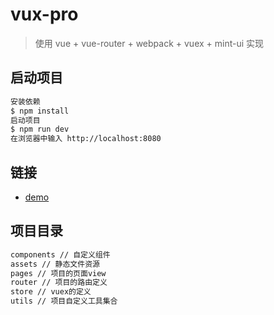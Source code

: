 # vux-pro

> 使用 vue + vue-router + webpack + vuex + mint-ui 实现

## 启动项目

```sh
安装依赖
$ npm install
启动项目
$ npm run dev
在浏览器中输入 http://localhost:8080
```
## 链接
* [demo](https://main.hzleshare.net/mobile/index.html#/)

## 项目目录
```sh
components // 自定义组件
assets // 静态文件资源
pages // 项目的页面view
router // 项目的路由定义
store // vuex的定义
utils // 项目自定义工具集合
```
